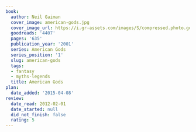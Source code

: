 ```yaml
---
book:
  author: Neil Gaiman
  cover_image: american-gods.jpg
  cover_image_url: https://i.gr-assets.com/images/S/compressed.photo.goodreads.com/books/1258417001l/4407._SX98_.jpg
  goodreads: '4407'
  pages: '635'
  publication_year: '2001'
  series: American Gods
  series_position: '1'
  slug: american-gods
  tags:
  - fantasy
  - myths-legends
  title: American Gods
plan:
  date_added: '2015-04-08'
review:
  date_read: 2012-02-01
  date_started: null
  did_not_finish: false
  rating: 5
---
```

